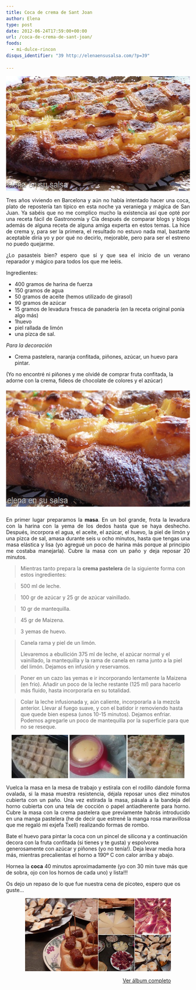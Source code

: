 ```yaml
---
title: Coca de crema de Sant Joan
author: Elena
type: post
date: 2012-06-24T17:59:00+00:00
url: /coca-de-crema-de-sant-joan/
foods:
  - mi-dulce-rincon
disqus_identifier: "39 http://elenaensusalsa.com/?p=39"

---
```

[<img class="aligncenter" style="display: inline; border-width: 0px;" title="P1050932" src="/2018/03/P1050932_thumb-25255B8-25255D.jpg" alt="P1050932" width="557" height="313" border="0" />][1]

<p align="justify">
  Tres años viviendo en Barcelona y aún no había intentado hacer una coca, plato de repostería tan típico en esta noche ya veraniega y mágica de San Juan. Ya sabéis que no me complico mucho la existencia así que opté por una receta fácil de Gastronomía y Cía después de comparar blogs y blogs además de alguna receta de alguna amiga experta en estos temas. La hice de crema y, para ser la primera, el resultado no estuvo nada mal, bastante aceptable diría yo y por qué no decirlo, mejorable, pero para ser el estreno no puedo quejarme.
</p>

<p align="justify">
  ¿Lo pasasteis bien? espero que sí y que sea el inicio de un verano reparador y mágico para todos los que me leéis.
</p>

<p align="justify">
  Ingredientes:
</p>

  * 400 gramos de harina de fuerza
  * 150 gramos de agua
  * 50 gramos de aceite (hemos utilizado de girasol)
  * 90 gramos de azúcar
  * 15 gramos de levadura fresca de panadería (en la receta original ponía algo más)
  * 1huevo
  * piel rallada de limón
  * una pizca de sal.

_Para la decoración_

  * Crema pastelera, naranja confitada, piñones, azúcar, un huevo para pintar.

(Yo no encontré ni piñones y me olvidé de comprar fruta confitada, la adorne con la crema, fideos de chocolate de colores y el azúcar)

##### [<img class="aligncenter" style="display: inline; border-width: 0px;" title="P1050934" src="/2018/03/P1050934_thumb-25255B4-25255D.jpg" alt="P1050934" width="561" height="317" border="0" />][2]

<p align="justify">
  En primer lugar preparamos la <strong>masa</strong>. En un bol grande, frota la levadura con la harina con la yema de los dedos hasta que se haya deshecho. Después, incorpora el agua, el aceite, el azúcar, el huevo, la piel de limón y una pizca de sal, amasa durante seis u ocho minutos, hasta que tengas una masa elástica y lisa (yo agregué un poco de harina más porque al principio me costaba manejarla). Cubre la masa con un paño y deja reposar 20 minutos.
</p>

> Mientras tanto prepara la **crema pastelera** de la siguiente forma con estos ingredientes:
  
> 500 ml de leche.
  
> 100 gr de azúcar y 25 gr de azúcar vainillado.
  
> 10 gr de mantequilla.
  
> 45 gr de Maizena.
  
> 3 yemas de huevo.
  
> Canela rama y piel de un limón.
> 
> Llevaremos a ebullición 375 ml de leche, el azúcar normal y el vainillado, la mantequilla y la rama de canela en rama junto a la piel del limón. Dejamos en infusión y reservamos.
  
> Poner en un cazo las yemas e ir incorporando lentamente la Maizena (en frio). Añadir un poco de la leche restante (125 ml) para hacerlo más fluido, hasta incorporarla en su totalidad.
  
> Colar la leche infusionada y, aún caliente, incorporarla a la mezcla anterior. Llevar al fuego suave, y con el batidor ir removiendo hasta que quede bien espesa (unos 10-15 minutos). Dejamos enfriar. Podemos agregarle un poco de mantequilla por la superficie para que no se reseque.

<p align="center">
  <a href="/2018/03/GetAttachment-252520-2525281-252529_thumb-25255B3-25255D.jpg"><img style="display: inline; border-width: 0px;" title="GetAttachment (1)" src="/2018/03/GetAttachment-252520-2525281-252529_thumb-25255B3-25255D.jpg" alt="GetAttachment (1)" width="155" height="118" border="0" /></a> <a href="/2018/03/GetAttachment_thumb-25255B3-25255D.jpg"><img style="display: inline; border-width: 0px;" title="GetAttachment" src="/2018/03/GetAttachment_thumb-25255B3-25255D.jpg" alt="GetAttachment" width="156" height="118" border="0" /></a> <a href="/2018/03/GetAttachment-252520-2525282-252529_thumb-25255B3-25255D.jpg"><img style="display: inline; border-width: 0px;" title="GetAttachment (2)" src="/2018/03/GetAttachment-252520-2525282-252529_thumb-25255B3-25255D.jpg" alt="GetAttachment (2)" width="156" height="118" border="0" /></a>
</p>

<p align="justify">
  Vuelca la masa en la mesa de trabajo y estírala con el rodillo dándole forma ovalada, si la masa muestra resistencia, déjala reposar unos diez minutos cubierta con un paño. Una vez estirada la masa, pásala a la bandeja del horno cubierta con una tela de cocción o papel antiadherente para horno. Cubre la masa con la crema pastelera que previamente habrás introducido en una manga pastelera (he de decir que estrené la manga rosa maravillosa que me regaló mi exjefa Txell) realizando formas de rombo.
</p>

Bate el huevo para pintar la coca con un pincel de silicona y a continuación decora con la fruta confitada (si tienes y te gusta) y espolvorea generosamente con azúcar y piñones (yo no tenía!). Deja levar media hora más, mientras precalientas el horno a 190º C con calor arriba y abajo.

Hornea la **coca** 40 minutos aproximadamente (yo con 30 min tuve más que de sobra, ojo con los hornos de cada uno) y lista!!!

Os dejo un repaso de lo que fue nuestra cena de picoteo, espero que os guste…

<div style="width: 400px; display: block; float: none; margin-left: auto; margin-right: auto; padding: 0px;">
  <p>
    <a style="border: 0px;" href="https://skydrive.live.com/redir.aspx?cid=a5354edc4ebfa1ec&page=browse&resid=A5354EDC4EBFA1EC!1557&type=5"><img style="border: 0px;" src="/2018/03/InlineRepresentationab3429db-3957-473e-9bf2-e0ada220c044-25255B12-25255D.jpg" alt="Ver cena sant joan" /></a>
  </p>
  
  <div style="width: 400px; text-align: right;">
    <a href="https://skydrive.live.com/redir.aspx?cid=a5354edc4ebfa1ec&page=browse&resid=A5354EDC4EBFA1EC!1557&type=5">Ver álbum completo</a>
  </div>
</div>

 [1]: /2018/03/P1050932_thumb-25255B8-25255D.jpg
 [2]: /2018/03/P1050934_thumb-25255B4-25255D.jpg
